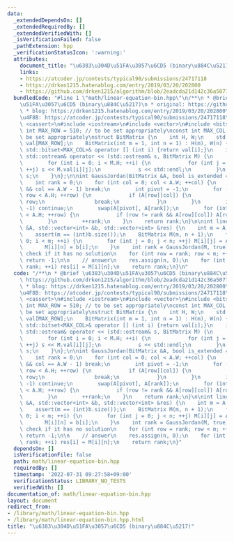 ```yaml
---
data:
  _extendedDependsOn: []
  _extendedRequiredBy: []
  _extendedVerifiedWith: []
  _isVerificationFailed: false
  _pathExtension: hpp
  _verificationStatusIcon: ':warning:'
  attributes:
    document_title: "\u6383\u304D\u51FA\u3057\u6CD5 (binary\u884C\u5217)"
    links:
    - https://atcoder.jp/contests/typical90/submissions/24717118
    - https://drken1215.hatenablog.com/entry/2019/03/20/202800
    - https://github.com/drken1215/algorithm/blob/2eadcda21d142c36a50774bee10465caaa4f8022/MathAlgebra/matrix_binary.cpp
  bundledCode: "#line 1 \"math/linear-equation-bin.hpp\"\n/**\n * @brief \u6383\u304D\
    \u51FA\u3057\u6CD5 (binary\u884C\u5217)\n * original: https://github.com/drken1215/algorithm/blob/2eadcda21d142c36a50774bee10465caaa4f8022/MathAlgebra/matrix_binary.cpp\n\
    \ * blog: https://drken1215.hatenablog.com/entry/2019/03/20/202800\n * \u4F7F\u7528\
    \u4F8B: https://atcoder.jp/contests/typical90/submissions/24717118\n */\n#include\
    \ <cassert>\n#include <iostream>\n#include <vector>\n#include <bitset>\n\nconst\
    \ int MAX_ROW = 510; // to be set appropriately\nconst int MAX_COL = 510; // to\
    \ be set appropriately\nstruct BitMatrix {\n    int H, W;\n    std::bitset<MAX_COL>\
    \ val[MAX_ROW];\n    BitMatrix(int m = 1, int n = 1) : H(m), W(n) {}\n    inline\
    \ std::bitset<MAX_COL>& operator [] (int i) {return val[i];}\n    inline friend\
    \ std::ostream& operator << (std::ostream& s, BitMatrix M) {\n        s << std::endl;\n\
    \        for (int i = 0; i < M.H; ++i) {\n            for (int j = 0; j < M.W;\
    \ ++j) s << M.val[i][j];\n            s << std::endl;\n        }\n        return\
    \ s;\n    }\n};\n\nint GaussJordan(BitMatrix &A, bool is_extended = false) {\n\
    \    int rank = 0;\n    for (int col = 0; col < A.W; ++col) {\n        if (is_extended\
    \ && col == A.W - 1) break;\n        int pivot = -1;\n        for (int row = rank;\
    \ row < A.H; ++row) {\n            if (A[row][col]) {\n                pivot =\
    \ row;\n                break;\n            }\n        }\n        if (pivot ==\
    \ -1) continue;\n        swap(A[pivot], A[rank]);\n        for (int row = 0; row\
    \ < A.H; ++row) {\n            if (row != rank && A[row][col]) A[row] ^= A[rank];\n\
    \        }\n        ++rank;\n    }\n    return rank;\n}\n\nint linear_equation(BitMatrix\
    \ &A, std::vector<int> &b, std::vector<int> &res) {\n    int m = A.H, n = A.W;\n\
    \    assert(m == (int)b.size());\n    BitMatrix M(m, n + 1);\n    for (int i =\
    \ 0; i < m; ++i) {\n        for (int j = 0; j < n; ++j) M[i][j] = A[i][j];\n \
    \       M[i][n] = b[i];\n    }\n    int rank = GaussJordan(M, true);\n\n    //\
    \ check if it has no solution\n    for (int row = rank; row < m; ++row) if (M[row][n])\
    \ return -1;\n\n    // answer\n    res.assign(n, 0);\n    for (int i = 0; i <\
    \ rank; ++i) res[i] = M[i][n];\n    return rank;\n}\n"
  code: "/**\n * @brief \u6383\u304D\u51FA\u3057\u6CD5 (binary\u884C\u5217)\n * original:\
    \ https://github.com/drken1215/algorithm/blob/2eadcda21d142c36a50774bee10465caaa4f8022/MathAlgebra/matrix_binary.cpp\n\
    \ * blog: https://drken1215.hatenablog.com/entry/2019/03/20/202800\n * \u4F7F\u7528\
    \u4F8B: https://atcoder.jp/contests/typical90/submissions/24717118\n */\n#include\
    \ <cassert>\n#include <iostream>\n#include <vector>\n#include <bitset>\n\nconst\
    \ int MAX_ROW = 510; // to be set appropriately\nconst int MAX_COL = 510; // to\
    \ be set appropriately\nstruct BitMatrix {\n    int H, W;\n    std::bitset<MAX_COL>\
    \ val[MAX_ROW];\n    BitMatrix(int m = 1, int n = 1) : H(m), W(n) {}\n    inline\
    \ std::bitset<MAX_COL>& operator [] (int i) {return val[i];}\n    inline friend\
    \ std::ostream& operator << (std::ostream& s, BitMatrix M) {\n        s << std::endl;\n\
    \        for (int i = 0; i < M.H; ++i) {\n            for (int j = 0; j < M.W;\
    \ ++j) s << M.val[i][j];\n            s << std::endl;\n        }\n        return\
    \ s;\n    }\n};\n\nint GaussJordan(BitMatrix &A, bool is_extended = false) {\n\
    \    int rank = 0;\n    for (int col = 0; col < A.W; ++col) {\n        if (is_extended\
    \ && col == A.W - 1) break;\n        int pivot = -1;\n        for (int row = rank;\
    \ row < A.H; ++row) {\n            if (A[row][col]) {\n                pivot =\
    \ row;\n                break;\n            }\n        }\n        if (pivot ==\
    \ -1) continue;\n        swap(A[pivot], A[rank]);\n        for (int row = 0; row\
    \ < A.H; ++row) {\n            if (row != rank && A[row][col]) A[row] ^= A[rank];\n\
    \        }\n        ++rank;\n    }\n    return rank;\n}\n\nint linear_equation(BitMatrix\
    \ &A, std::vector<int> &b, std::vector<int> &res) {\n    int m = A.H, n = A.W;\n\
    \    assert(m == (int)b.size());\n    BitMatrix M(m, n + 1);\n    for (int i =\
    \ 0; i < m; ++i) {\n        for (int j = 0; j < n; ++j) M[i][j] = A[i][j];\n \
    \       M[i][n] = b[i];\n    }\n    int rank = GaussJordan(M, true);\n\n    //\
    \ check if it has no solution\n    for (int row = rank; row < m; ++row) if (M[row][n])\
    \ return -1;\n\n    // answer\n    res.assign(n, 0);\n    for (int i = 0; i <\
    \ rank; ++i) res[i] = M[i][n];\n    return rank;\n}"
  dependsOn: []
  isVerificationFile: false
  path: math/linear-equation-bin.hpp
  requiredBy: []
  timestamp: '2022-07-31 09:27:58+09:00'
  verificationStatus: LIBRARY_NO_TESTS
  verifiedWith: []
documentation_of: math/linear-equation-bin.hpp
layout: document
redirect_from:
- /library/math/linear-equation-bin.hpp
- /library/math/linear-equation-bin.hpp.html
title: "\u6383\u304D\u51FA\u3057\u6CD5 (binary\u884C\u5217)"
---
```


